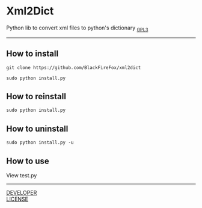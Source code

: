 # **Xml2Dict**
Python lib to convert xml files to python's dictionary
<sub>[GPL3](LICENSE)</sub>
***
## How to install
`git clone https://github.com/BlackFireFox/xml2dict`

`sudo python install.py`
## How to reinstall
`sudo python install.py`
## How to uninstall
`sudo python install.py -u`
## How to use
View test.py
***
[DEVELOPER](https://github.com/Bytezz)<br>
[LICENSE](LICENSE)